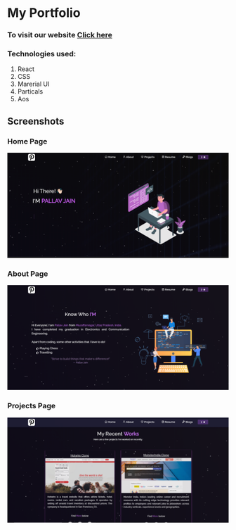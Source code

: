 # My Portfolio

### To visit our website [Click here](https://pallavportfolio.vercel.app/)

### Technologies used:
1. React 
2. CSS
3. Marerial UI
4. Particals
5. Aos

## Screenshots
### Home Page
![alt text](https://github.com/pallav1998/Portfolio/blob/master/Images/Home.PNG)
### About Page
![alt text](https://github.com/pallav1998/Portfolio/blob/master/Images/About.PNG)
### Projects Page
![alt text](https://github.com/pallav1998/Portfolio/blob/master/Images/Projects.PNG)

